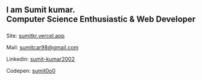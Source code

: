 <h2 align="left">I am Sumit kumar.  </br>Computer Science Enthusiastic & Web Developer</h2>

###

###

<div align="left">
  <p>Site: <a href="https://sumitkr.vercel.app" target="_blank">sumitkr.vercel.app</a></p>
  <p>Mail: <a href="mailto:sumitcar98@gmail.com" target="_blank">sumitcar98@gmail.com</a></p>
  <p>Linkedin: <a href="https://www.linkedin.com/in/sumit-kumar2002/" target="_blank">sumit-kumar2002</a></p>
  <p>Codepen: <a href="https://codepen.io/sumit0o0" target="_blank">sumit0o0</a></p>
</div>

###
